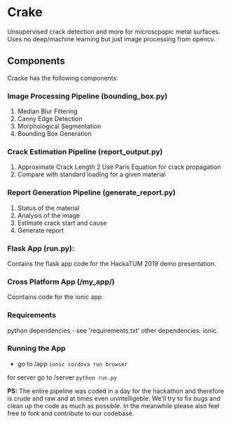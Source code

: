 # Crake

Unsupervised crack detection and more for microscpopic metal surfaces. Uses no deep/machine learning but just image processing from opencv.

## Components
Cracke has the following components:
### Image Processing Pipeline (bounding_box.py)
 1. Median Blur Filtering
 2. Canny Edge Detection
 3. Morphological Segmentation
 4. Bounding Box Generation

### Crack Estimation Pipeline (report_output.py)
 1. Approximate Crack Length
 2 Use Paris Equation for crack propagation
 3. Compare with standard loading for a given material
 
### Report Generation Pipeline (generate_report.py)
 1. Status of the material
 2. Analysis of the image
 3. Estimate crack start and cause
 4. Generate report
 
### Flask App (run.py):
Contains the flask app code for the HackaTUM 2019 demo presentation. 

### Cross Platform App (/my_app/)
Coontains code for the ionic app.

### Requirements
python dependencies - see 'requirements.txt'
other dependencies: ionic.

### Running the App

* go to /app ```ionic cordova run browser```

for server go to /server ```python run.py```

**PS:** The entire pipeline was coded in a day for the hackathon and therefore is crude and raw and at times even unintelligeble. We'll try to fix bugs and clean up the code as much as possible. In the meanwhile please also feel free to fork and contribute to our codebase. 
